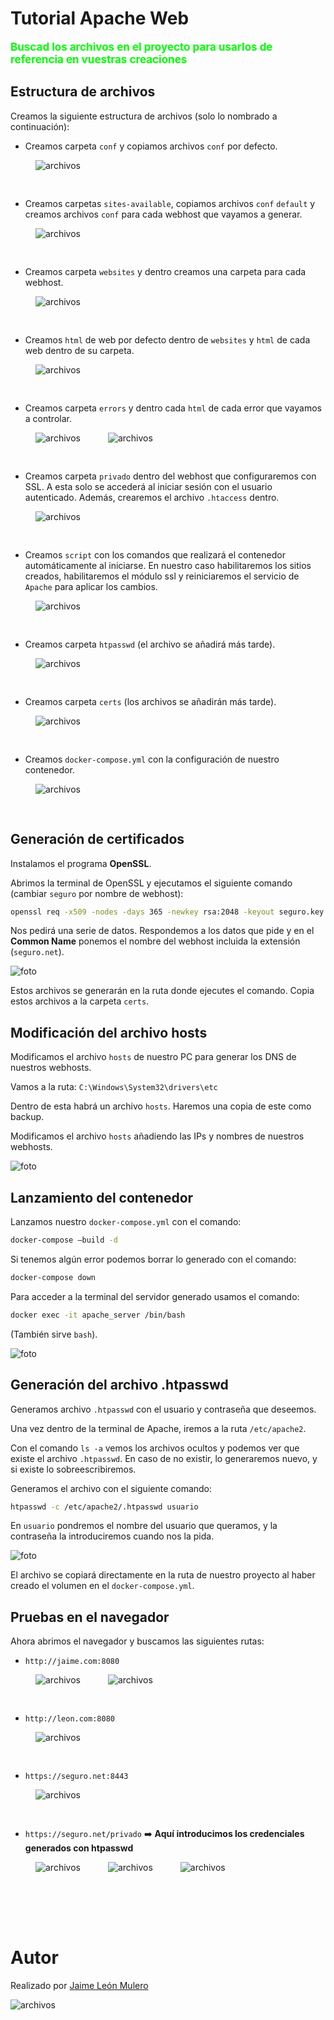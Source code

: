 # Tutorial Apache Web

<span style="color:lime; font-size:17px"> **Buscad los archivos en el proyecto para usarlos de referencia en vuestras creaciones**

## Estructura de archivos

Creamos la siguiente estructura de archivos (solo lo nombrado a continuación):

- Creamos carpeta `conf` y copiamos archivos `conf` por defecto.

<img src="./images/carpetaConfDefault.png" alt="archivos" style="padding-left:40px; padding-bottom:30px">

- Creamos carpetas `sites-available`, copiamos archivos `conf` `default` y creamos archivos `conf` para cada webhost que vayamos a generar.

<img src="./images/carpetaSitesAvailable.png" alt="archivos" style="padding-left:40px; padding-bottom:30px">

- Creamos carpeta `websites` y dentro creamos una carpeta para cada webhost.

<img src="./images/carpetaWebsites.png" alt="archivos" style="padding-left:40px; padding-bottom:30px">

- Creamos `html` de web por defecto dentro de `websites` y `html` de cada web dentro de su carpeta.

<img src="./images/webhostDefault.png" alt="archivos" style="padding-left:40px; padding-bottom:30px">

- Creamos carpeta `errors` y dentro cada `html` de cada error que vayamos a controlar.

<img src="./images/carpetaErrors.png" alt="archivos" style="padding-left:40px; padding-bottom:10px">

<img src="./images/errorHtml.png" alt="archivos" style="padding-left:40px; padding-bottom:30px">

- Creamos carpeta `privado` dentro del webhost que configuraremos con SSL. A esta solo se accederá al iniciar sesión con el usuario autenticado. Además, crearemos el archivo `.htaccess` dentro.

<img src="./images/websitePrivado.png" alt="archivos" style="padding-left:40px; padding-bottom:30px">

- Creamos `script` con los comandos que realizará el contenedor automáticamente al iniciarse. En nuestro caso habilitaremos los sitios creados, habilitaremos el módulo ssl y reiniciaremos el servicio de `Apache` para aplicar los cambios.

<img src="./images/script.png" alt="archivos" style="padding-left:40px; padding-bottom:30px">


- Creamos carpeta `htpasswd` (el archivo se añadirá más tarde).

<img src="./images/carpetaHtpasswd.png" alt="archivos" style="padding-left:40px; padding-bottom:30px">

- Creamos carpeta `certs` (los archivos se añadirán más tarde).

<img src="./images/carpetaCerts.png" alt="archivos" style="padding-left:40px; padding-bottom:30px">

- Creamos `docker-compose.yml` con la configuración de nuestro contenedor.

<img src="./images/docker-compose.png" alt="archivos" style="padding-left:40px; padding-bottom:30px">


## Generación de certificados

Instalamos el programa **OpenSSL**.

Abrimos la terminal de OpenSSL y ejecutamos el siguiente comando (cambiar `seguro` por nombre de webhost):

```bash
openssl req -x509 -nodes -days 365 -newkey rsa:2048 -keyout seguro.key -out seguro.crt
```

Nos pedirá una serie de datos. Respondemos a los datos que pide y en el **Common Name** ponemos el nombre del webhost incluida la extensión (`seguro.net`).

![foto](./images/certificados.png)

Estos archivos se generarán en la ruta donde ejecutes el comando. Copia estos archivos a la carpeta `certs`.

## Modificación del archivo hosts

Modificamos el archivo `hosts` de nuestro PC para generar los DNS de nuestros webhosts.

Vamos a la ruta: `C:\Windows\System32\drivers\etc`

Dentro de esta habrá un archivo `hosts`. Haremos una copia de este como backup.

Modificamos el archivo `hosts` añadiendo las IPs y nombres de nuestros webhosts.

![foto](./images/archivoHosts.png)

## Lanzamiento del contenedor

Lanzamos nuestro `docker-compose.yml` con el comando:

```bash
docker-compose –build -d
```

Si tenemos algún error podemos borrar lo generado con el comando:

```bash
docker-compose down
```

Para acceder a la terminal del servidor generado usamos el comando:

```bash
docker exec -it apache_server /bin/bash
```

(También sirve `bash`).

![foto](./images/comandosDocker.png)

## Generación del archivo .htpasswd

Generamos archivo `.htpasswd` con el usuario y contraseña que deseemos.

Una vez dentro de la terminal de Apache, iremos a la ruta `/etc/apache2`.

Con el comando `ls -a` vemos los archivos ocultos y podemos ver que existe el archivo `.htpasswd`. En caso de no existir, lo generaremos nuevo, y si existe lo sobreescribiremos.

Generamos el archivo con el siguiente comando:

```bash
htpasswd -c /etc/apache2/.htpasswd usuario
```

En `usuario` pondremos el nombre del usuario que queramos, y la contraseña la introduciremos cuando nos la pida.

![foto](./images/htpasswd.png)

El archivo se copiará directamente en la ruta de nuestro proyecto al haber creado el volumen en el `docker-compose.yml`.

## Pruebas en el navegador

Ahora abrimos el navegador y buscamos las siguientes rutas:

- `http://jaime.com:8080`

<img src="./images/jaime.com.png" alt="archivos" style="padding-left:40px; padding-bottom:10px">

<img src="./images/jaime.com-error404.png" alt="archivos" style="padding-left:40px; padding-bottom:30px">

- `http://leon.com:8080`

<img src="./images/leon.com.png" alt="archivos" style="padding-left:40px; padding-bottom:30px">

- `https://seguro.net:8443`

<img src="./images/seguro.net.png" alt="archivos" style="padding-left:40px; padding-bottom:30px">

- `https://seguro.net/privado` ➡️ **Aquí introducimos los credenciales generados con htpasswd**

<img src="./images/loginPrivado.png" alt="archivos" style="padding-left:40px; padding-bottom:10px">

<img src="./images/seguro.net-privado.png" alt="archivos" style="padding-left:40px; padding-bottom:10px">

<img src="./images/seguro.net-error401.png" alt="archivos" style="padding-left:40px; padding-bottom:80px">

# Autor

Realizado por [Jaime León Mulero](https://github.com/jaimeleon10)

<img src="./images/fondoJaime.png" alt="archivos">
